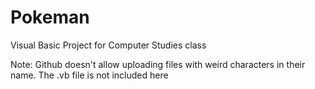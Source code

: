 # Pokeman

Visual Basic Project for Computer Studies class

Note: Github doesn't allow uploading files with weird characters in their name. The .vb file is not included here
